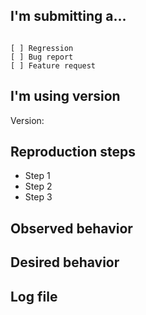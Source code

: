 ## I'm submitting a...
<!-- 
Check one of the following options with "x". DO NOT log support requests here. 
For support requests, use this contact form: https://www.digimezzo.com/contact/ 
-->
<pre><code>
[ ] Regression <!-- A behavior that used to work and stopped working in a new release -->
[ ] Bug report  <!-- Please search GitHub for a similar issue -->
[ ] Feature request
</code></pre>

<!-- 
For feature requests, delete the form below and describe your requirements. For bug reports, 
fill in the form below. Issues missing important information may be closed without investigation.
-->

## I'm using version
<!-- 
Provide the version of the application that you are using below 
-->
Version:

## Reproduction steps
<!--
Add simple steps to reproduce this bug. Please add as many details as possible. 
That helps us reproduce the issue on our computers.
-->
* Step 1
* Step 2
* Step 3

## Observed behavior
<!--
Describe how the application acts.
-->

## Desired behavior
<!--
Describe how the application should act.
-->

## Log file
<!--
Add the relevant piece of the log file. The log file of our applications can be found in the directory 
%appdata%\<application name>\Log. E.g., for Dopamine, that would be: %appdata%\Dopamine\Log
-->

